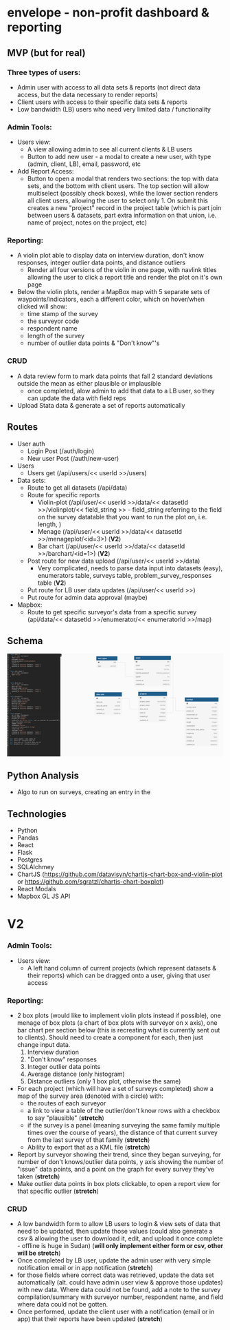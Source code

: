 # envelope - non-profit dashboard & reporting

## MVP (but for real)
### Three types of users: 
 - Admin user with access to all data sets & reports (not direct data access, but the data necessary to render reports)
 - Client users with access to their specific data sets & reports
 - Low bandwidth (LB) users who need very limited data / functionality
### Admin Tools:
- Users view: 
    - A view allowing admin to see all current clients & LB users
    - Button to add new user - a modal to create a new user, with type (admin, client, LB), email, password, etc
- Add Report Access:
    - Button to open a modal that renders two sections: the top with data sets, and the bottom with client users. The top section will allow multiselect (possibly check boxes), while the lower section renders all client users, allowing the user to select only 1. On submit this creates a new "project" record in the project table (which is part join between users & datasets, part extra information on that union, i.e. name of project, notes on the project, etc)
### Reporting:
- A violin plot able to display data on interview duration, don't know responses, integer outlier data points, and distance outliers
    - Render all four versions of the violin in one page, with navlink titles allowing the user to click a report title and render the plot on it's own page
- Below the violin plots, render a MapBox map with 5 separate sets of waypoints/indicators, each a different color, which on hover/when clicked will show:
    - time stamp of the survey
    - the surveyor code
    - respondent name
    - length of the survey
    - number of outlier data points & "Don't know"'s
### CRUD
  - A data review form to mark data points that fall 2 standard deviations outside the mean as either plausible or implausible
    * once completed, alow admin to add that data to a LB user, so they can update the data with field reps
  - Upload Stata data & generate a set of reports automatically

## Routes
 - User auth
     - Login Post (/auth/login)
     - New user Post (/auth/new-user)
 - Users
     - Users get (/api/users/<< userId >>/users)
 - Data sets:
     - Route to get all datasets (/api/data)
     - Route for specific reports
          - Violin-plot (/api/user/<< userId >>/data/<< datasetId >>/violinplot/<< field_string >> - field_string referring to the field on the survey datatable that you want to run the plot on, i.e. length, )
          - Menage (/api/user/<< userId >>/data/<< datasetId >>/menageplot/<id=3>) (**V2**)
          - Bar chart (/api/user/<< userId >>/data/<< datasetId >>/barchart/<id=1>) (**V2**)
     - Post route for new data upload (/api/user/<< userId >>/data)
         - Very complicated, needs to parse data input into datasets (easy), enumerators table, surveys table, problem_survey_responses table (**V2**)
     - Put route for LB user data updates (/api/user/<< userId >>)
     - Put route for admin data approval (maybe)
  - Mapbox:
      - Route to get specific surveyor's data from a specific survey (api/data/<< datasetId >>/enumerator/<< enumeratorId >>/map)
 
## Schema
![](https://github.com/nappernick/envelope/blob/master/wiki_readme_resources/envelop_db_schema.png?raw=true)
## Python Analysis
 - Algo to run on surveys, creating an entry in the 

## Technologies
- Python
- Pandas
- React
- Flask
- Postgres
- SQLAlchmey
- ChartJS (https://github.com/datavisyn/chartjs-chart-box-and-violin-plot or https://github.com/sgratzl/chartjs-chart-boxplot)
- React Modals
- Mapbox GL JS API


# V2
### Admin Tools:
- Users view: 
  - A left hand column of current projects (which represent datasets & their reports) which can be dragged onto a user, giving that user access
### Reporting:
  - 2 box plots (would like to implement violin plots instead if possible), one menage of box plots (a chart of box plots with surveyor on x axis), one bar chart per section below (this is recreating what is currently sent out to clients). Should need to create a component for each, then just change input data.
    1. Interview duration
    2. "Don't know" responses
    3. Integer outlier data points
    4. Average distance (only histogram)
    5. Distance outliers (only 1 box plot, otherwise the same)
  - For each project (which will have a set of surveys completed) show a map of the survey area (denoted with a circle) with: 
    - the routes of each surveyor
    - a link to view a table of the outlier/don't know rows with a checkbox to say "plausible" (**stretch**)
    - if the survey is a panel (meaning surveying the same family multiple times over the course of years), the distance of that current survey from the last survey of that family (**stretch**)
    - Ability to export that as a KML file (**stretch**)
  - Report by surveyor showing their trend, since they began surveying, for number of don't knows/outlier data points, y axis showing the number of "issue" data points, and a point on the graph for every survey they've taken (**stretch**)
  - Make outlier data points in box plots clickable, to open a report view for that specific outlier  (**stretch**)
### CRUD
  - A low bandwidth form to allow LB users to login & view sets of data that need to be updated, then update those values (could also generate a csv & allowing the user to download it, edit, and upload it once complete - offline is huge in Sudan) (**will only implement either form or csv, other will be stretch**)
  - Once completed by LB user, update the admin user with very simple notification email or in app notification  (**stretch**)
   - for those fields where correct data was retrieved, update the data set automatically (alt. could have admin user view & approve those updates) with new data.  Where data could not be found, add a note to the survey compilation/summary with surveyor number, respondent name, and field where data could not be gotten.
  - Once performed, update the client user with a notification (email or in app) that their reports have been updated (**stretch**)

  

